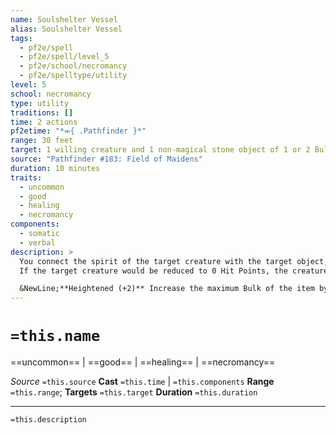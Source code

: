 ```yaml
---
name: Soulshelter Vessel
alias: Soulshelter Vessel
tags:
  - pf2e/spell
  - pf2e/spell/level_5
  - pf2e/school/necromancy
  - pf2e/spelltype/utility
level: 5
school: necromancy
type: utility
traditions: []
time: 2 actions
pf2etime: "*⬺{ .Pathfinder }*"
range: 30 feet
target: 1 willing creature and 1 non-magical stone object of 1 or 2 Bulk
source: "Pathfinder #183: Field of Maidens"
duration: 10 minutes
traits:
  - uncommon
  - good
  - healing
  - necromancy
components:
  - somatic
  - verbal
description: >
  You connect the spirit of the target creature with the target object, giving their spirit a durable vessel that protects and empowers their body. You create a pool of healing within the object, which starts out with 40 HP worth of healing per Bulk of the object. (These HP can only be used by the creature, and don't increase the object's HP.) When you Cast the Spell, the targeted creature regains 10 HP, which come out of the object's pool. You can also spend a single action-which has the concentrate, good, healing, necromancy, and positive traits-to repeat this transfer. When the pool is empty, the object becomes broken. The spell ends if the object becomes broken or the targets are no longer within 500 feet of each other.
  If the target creature would be reduced to 0 Hit Points, the creature regains either 20 HP or the amount left in the object's pool, whichever is lower. The object immediately becomes broken, ending the spell.

  &NewLine;**Heightened (+2)** Increase the maximum Bulk of the item by 1 (potentially increasing the size of the healing pool), the amount of HP exchanged each time the stone is used by 5, and the amount of HP exchanged when the creature would be reduced to 0 HP by 10 (or by the amount left in the pool, if it's lower).
---
```

# `=this.name`
==uncommon== | ==good== | ==healing== | ==necromancy==

*Source* `=this.source`
**Cast** `=this.time` | `=this.components`
**Range** `=this.range`; **Targets** `=this.target`
**Duration** `=this.duration`

***
`=this.description`